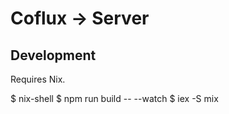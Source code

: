 # Coflux → Server

## Development

Requires Nix.

$ nix-shell
$ npm run build -- --watch
$ iex -S mix
